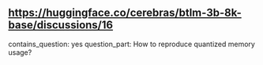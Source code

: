 ## https://huggingface.co/cerebras/btlm-3b-8k-base/discussions/16

contains_question: yes
question_part: How to reproduce quantized memory usage?
